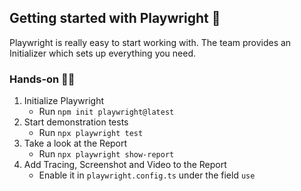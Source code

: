 ## Getting started with Playwright 🚀

Playwright is really easy to start working with.
The team provides an Initializer which sets up everything you need.

### Hands-on 👨‍💻

1. Initialize Playwright
   - Run `npm init playwright@latest`
2. Start demonstration tests
   - Run `npx playwright test`
3. Take a look at the Report
   - Run `npx playwright show-report`
4. Add Tracing, Screenshot and Video to the Report
   - Enable it in `playwright.config.ts` under the field `use`
